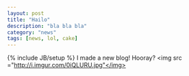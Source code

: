 ```yaml
---
layout: post
title: "Hailo"
description: "bla bla bla"
category: "news"
tags: [news, lol, cake]
---
```

{% include JB/setup %}
I made a new blog! Hooray? <img src ="http://i.imgur.com/0iQLURU.jpg"</img>